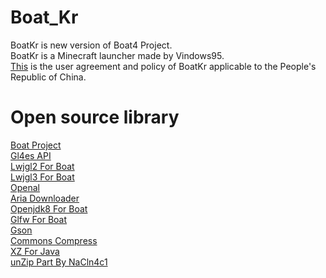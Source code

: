 # Boat_Kr
BoatKr is new version of Boat4 Project.  
BoatKr is a Minecraft launcher made by Vindows95.  
[This](https://www.boatkr.cn/agreement.html) is the user agreement and policy of BoatKr applicable to the People's Republic of China.
# Open source library
[Boat Project](https://github.com/AOF-Dev/BoatApp)  
[Gl4es API](https://github.com/ptitSeb/gl4es)    
[Lwjgl2 For Boat](https://github.com/AOF-Dev/lwjgl-boat)  
[Lwjgl3 For Boat](https://github.com/AOF-Dev/lwjgl3-boat)  
[Openal](https://github.com/kcat/openal-soft)  
[Aria Downloader](https://github.com/AriaLyy/Aria)  
[Openjdk8 For Boat](https://github.com/CosineMath/openjdk-jdk8u-aarch32-android)  
[Glfw For Boat](https://github.com/CosineMath/glfw-boat)  
[Gson](https://github.com/google/gson)  
[Commons Compress](https://github.com/apache/commons-compress)  
[XZ For Java](https://git.tukaani.org/?p=xz-java.git;a=summary)  
[unZip Part By NaCln4c1](https://github.com/NaCln4c1/Boat_H2O-v4/blob/H2O2/app/src/main/java/com/koishi/launcher/h2o2/tools/FileUtil.java)
